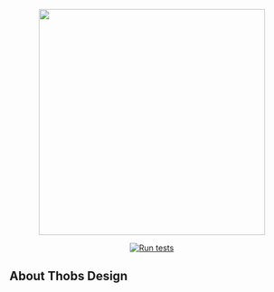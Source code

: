 <p align="center">
    <img src="https://res.cloudinary.com/dtfbvvkyp/image/upload/v1566331377/laravel-logolockup-cmyk-red.svg" width="400">
</p>

<p align="center">
    <a href="https://github.com/rizkhal/thobs-design">
        <img src="https://github.com/rizkhal/thobs-design/workflows/Run%20tests/badge.svg?branch=master" alt="Run tests">
    </a>
</p>

## About Thobs Design
